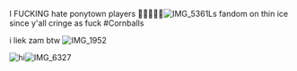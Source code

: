 I FUCKING hate ponytown players
🤤🤤🤤🤤🤤![IMG_5361](https://github.com/user-attachments/assets/86551ec7-3a5e-45d7-8a24-6a1cbf98d95f)Ls fandom on thin ice since y'all cringe as fuck #Cornballs 

i liek zam btw 
![IMG_1952](https://github.com/user-attachments/assets/9bdb2119-8115-4d49-9f96-0e991289969b)



![hi](https://github.com/user-attachments/assets/1da95082-c059-4266-ad80-c0c55b31abb5)![IMG_6327](https://github.com/user-attachments/assets/7da6db0c-20ac-48d0-96e7-7fc0e274139a)

